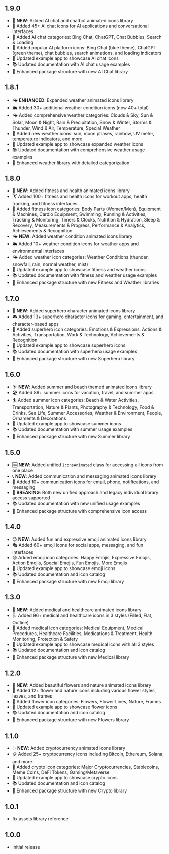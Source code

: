 ## 1.9.0

- 🤖 **NEW**: Added AI chat and chatbot animated icons library
- 💬 Added 45+ AI chat icons for AI applications and conversational interfaces
- 🤖 Added AI chat categories: Bing Chat, ChatGPT, Chat Bubbles, Search & Loading
- 🎨 Added popular AI platform icons: Bing Chat (blue theme), ChatGPT (green theme), chat bubbles, search animations, and loading indicators
- 🎨 Updated example app to showcase AI chat icons
- 📚 Updated documentation with AI chat usage examples
- 🔧 Enhanced package structure with new AI Chat library

## 1.8.1

- 🌤️ **ENHANCED**: Expanded weather animated icons library
- 🌦️ Added 30+ additional weather condition icons (now 40+ total)
- 🌤️ Added comprehensive weather categories: Clouds & Sky, Sun & Solar, Moon & Night, Rain & Precipitation, Snow & Winter, Storms & Thunder, Wind & Air, Temperature, Special Weather
- 🌈 Added new weather icons: sun, moon phases, rainbow, UV meter, temperature indicators, and more
- 🎨 Updated example app to showcase expanded weather icons
- 📚 Updated documentation with comprehensive weather usage examples
- 🔧 Enhanced weather library with detailed categorization

## 1.8.0

- 💪 **NEW**: Added fitness and health animated icons library
- 🏋️ Added 100+ fitness and health icons for workout apps, health tracking, and fitness interfaces
- 💪 Added fitness icon categories: Body Parts (Women/Men), Equipment & Machines, Cardio Equipment, Swimming, Running & Activities, Tracking & Monitoring, Timers & Clocks, Nutrition & Hydration, Sleep & Recovery, Measurements & Progress, Performance & Analytics, Achievements & Recognition
- 🌤️ **NEW**: Added weather condition animated icons library
- 🌦️ Added 10+ weather condition icons for weather apps and environmental interfaces
- 🌤️ Added weather icon categories: Weather Conditions (thunder, snowfall, rain, normal weather, mist)
- 🎨 Updated example app to showcase fitness and weather icons
- 📚 Updated documentation with fitness and weather usage examples
- 🔧 Enhanced package structure with new Fitness and Weather libraries

## 1.7.0

- 🦸 **NEW**: Added superhero character animated icons library
- 🎮 Added 13+ superhero character icons for gaming, entertainment, and character-based apps
- 🦸 Added superhero icon categories: Emotions & Expressions, Actions & Activities, Transportation, Work & Technology, Achievements & Recognition
- 🎨 Updated example app to showcase superhero icons
- 📚 Updated documentation with superhero usage examples
- 🔧 Enhanced package structure with new Superhero library

## 1.6.0

- ☀️ **NEW**: Added summer and beach themed animated icons library
- 🏖️ Added 89+ summer icons for vacation, travel, and summer apps
- 🏄 Added summer icon categories: Beach & Water Activities, Transportation, Nature & Plants, Photography & Technology, Food & Drinks, Sea Life, Summer Accessories, Weather & Environment, People, Ornaments & Decorations
- 🎨 Updated example app to showcase summer icons
- 📚 Updated documentation with summer usage examples
- 🔧 Enhanced package structure with new Summer library

## 1.5.0

- 🆕 **NEW**: Added unified `IconsAnimated` class for accessing all icons from one place
- 📞 **NEW**: Added communication and messaging animated icons library
- 📧 Added 10+ communication icons for email, phone, notifications, and messaging
- 🔄 **BREAKING**: Both new unified approach and legacy individual library access supported
- 📚 Updated documentation with new unified usage examples
- 🎨 Enhanced package structure with comprehensive icon access

## 1.4.0

- 😊 **NEW**: Added fun and expressive emoji animated icons library
- 🎭 Added 60+ emoji icons for social apps, messaging, and fun interfaces
- 😄 Added emoji icon categories: Happy Emojis, Expressive Emojis, Action Emojis, Special Emojis, Fun Emojis, More Emojis
- 🎨 Updated example app to showcase emoji icons
- 📚 Updated documentation and icon catalog
- 🔧 Enhanced package structure with new Emoji library

## 1.3.0

- 🏥 **NEW**: Added medical and healthcare animated icons library
- 🩺 Added 96+ medical and healthcare icons in 3 styles (Filled, Flat, Outline)
- 💊 Added medical icon categories: Medical Equipment, Medical Procedures, Healthcare Facilities, Medications & Treatment, Health Monitoring, Protection & Safety
- 🎨 Updated example app to showcase medical icons with all 3 styles
- 📚 Updated documentation and icon catalog
- 🔧 Enhanced package structure with new Medical library

## 1.2.0

- 🌸 **NEW**: Added beautiful flowers and nature animated icons library
- 🌺 Added 12+ flower and nature icons including various flower styles, leaves, and frames
- 🌿 Added flower icon categories: Flowers, Flower Lines, Nature, Frames
- 🎨 Updated example app to showcase flower icons
- 📚 Updated documentation and icon catalog
- 🔧 Enhanced package structure with new Flowers library

## 1.1.0

- ✨ **NEW**: Added cryptocurrency animated icons library
- 🪙 Added 25+ cryptocurrency icons including Bitcoin, Ethereum, Solana, and more
- 📱 Added crypto icon categories: Major Cryptocurrencies, Stablecoins, Meme Coins, DeFi Tokens, Gaming/Metaverse
- 🎨 Updated example app to showcase crypto icons
- 📚 Updated documentation and icon catalog
- 🔧 Enhanced package structure with new Crypto library

## 1.0.1

- fix assets library reference

## 1.0.0

- Initial release

